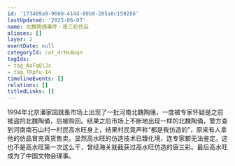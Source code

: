 ```yaml
---
id: '173409a9-9600-414d-80b9-285a8c159286'
lastUpdated: '2025-06-07'
name: 北魏陶俑事件・唐三彩仿品
aliases: []
layer: 2
eventDate: null
categoryId: cat_drHx4oqn
tagIds:
- tag_AaFqQlJs
- tag_TRpfu-I4
timelineEvents: []
relations: []
titledLinks: []
---
```

1994年北京潘家园跳蚤市场上出现了一批河南北魏陶俑，一度被专家怀疑是之前被盗的北魏陶俑，后被购回。结果之后市场上不断地出现一样的北魏陶俑，警方查到河南南石山村一村民高水旺身上，结果村民竟声称“都是我仿造的”，原来有人拿他的仿品冒充真货售卖。显然高水旺的仿造技术已臻化境，连专家都无法鉴定。这也不是高水旺第一次这么干，曾经海关就截获过高水旺仿造的唐三彩。最后高水旺成为了中国文物会理事。
